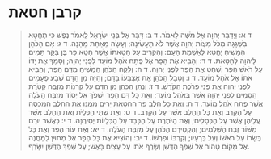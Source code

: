 # קרבן חטאת

> ד א: וַיְדַבֵּר יְהוָה אֶל מֹשֶׁה לֵּאמֹר.
> ד ב: דַּבֵּר אֶל בְּנֵי יִשְׂרָאֵל לֵאמֹר נֶפֶשׁ כִּי תֶחֱטָא בִשְׁגָגָה מִכֹּל מִצְוֹת יְהוָה אֲשֶׁר לֹא תֵעָשֶׂינָה; וְעָשָׂה מֵאַחַת מֵהֵנָּה.
> ד ג: אִם הַכֹּהֵן הַמָּשִׁיחַ יֶחֱטָא לְאַשְׁמַת הָעָם:  וְהִקְרִיב עַל חַטָּאתוֹ אֲשֶׁר חָטָא פַּר בֶּן בָּקָר תָּמִים לַיהוָה לְחַטָּאת.
> ד ד: וְהֵבִיא אֶת הַפָּר אֶל פֶּתַח אֹהֶל מוֹעֵד לִפְנֵי יְהוָה; וְסָמַךְ אֶת יָדוֹ עַל רֹאשׁ הַפָּר וְשָׁחַט אֶת הַפָּר לִפְנֵי יְהוָה.
> ד ה: וְלָקַח הַכֹּהֵן הַמָּשִׁיחַ מִדַּם הַפָּר; וְהֵבִיא אֹתוֹ אֶל אֹהֶל מוֹעֵד.
> ד ו: וְטָבַל הַכֹּהֵן אֶת אֶצְבָּעוֹ בַּדָּם; וְהִזָּה מִן הַדָּם שֶׁבַע פְּעָמִים לִפְנֵי יְהוָה אֶת פְּנֵי פָּרֹכֶת הַקֹּדֶשׁ.
> ד ז: וְנָתַן הַכֹּהֵן מִן הַדָּם עַל קַרְנוֹת מִזְבַּח קְטֹרֶת הַסַּמִּים לִפְנֵי יְהוָה אֲשֶׁר בְּאֹהֶל מוֹעֵד; וְאֵת כָּל דַּם הַפָּר יִשְׁפֹּךְ אֶל יְסוֹד מִזְבַּח הָעֹלָה אֲשֶׁר פֶּתַח אֹהֶל מוֹעֵד.
> ד ח: וְאֶת כָּל חֵלֶב פַּר הַחַטָּאת יָרִים מִמֶּנּוּ אֶת הַחֵלֶב הַמְכַסֶּה עַל הַקֶּרֶב וְאֵת כָּל הַחֵלֶב אֲשֶׁר עַל הַקֶּרֶב.
> ד ט: וְאֵת שְׁתֵּי הַכְּלָיֹת וְאֶת הַחֵלֶב אֲשֶׁר עֲלֵיהֶן אֲשֶׁר עַל הַכְּסָלִים; וְאֶת הַיֹּתֶרֶת עַל הַכָּבֵד עַל הַכְּלָיוֹת יְסִירֶנָּה.
> ד י: כַּאֲשֶׁר יוּרַם מִשּׁוֹר זֶבַח הַשְּׁלָמִים; וְהִקְטִירָם הַכֹּהֵן עַל מִזְבַּח הָעֹלָה.
> ד יא: וְאֶת עוֹר הַפָּר וְאֶת כָּל בְּשָׂרוֹ עַל רֹאשׁוֹ וְעַל כְּרָעָיו; וְקִרְבּוֹ וּפִרְשׁוֹ.
> ד יב: וְהוֹצִיא אֶת כָּל הַפָּר אֶל מִחוּץ לַמַּחֲנֶה אֶל מָקוֹם טָהוֹר אֶל שֶׁפֶךְ הַדֶּשֶׁן וְשָׂרַף אֹתוֹ עַל עֵצִים בָּאֵשׁ; עַל שֶׁפֶךְ הַדֶּשֶׁן יִשָּׂרֵף. 
 

